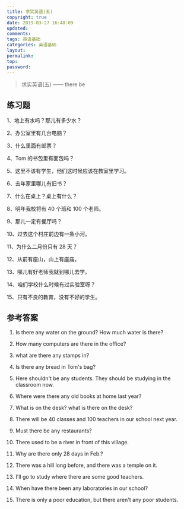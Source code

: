 ```yaml
---
title: 求实英语(五)
copyright: true
date: 2019-03-27 16:48:09
updated:
comments:
tags: 英语基础
categories: 英语基础
layout:
permalink:
top:
password:
---
```


<blockquote class="blockquote-center"> 求实英语(五) —— there be </blockquote>

<!-- more -->

## 练习题

1、地上有水吗？那儿有多少水？

2、办公室里有几台电脑？

3、什么里面有邮票？

4、Tom 的书包里有面包吗？

5、这里不该有学生，他们这时候应该在教室里学习。

6、去年家里哪儿有旧书？

7、什么在桌上？桌上有什么？

8、明年我校将有 40 个班和 100 个老师。

9、那儿一定有餐厅吗？

10、过去这个村庄前边有一条小河。

11、为什么二月份只有 28 天？

12、从前有座山，山上有座庙。

13、哪儿有好老师我就到哪儿去学。

14、咱们学校什么时候有过实验室呀？

15、只有不良的教育，没有不好的学生。

## 参考答案

1. Is there any water on the ground? How much water is there?

2. How many computers are there in the office?

3. what are there any stamps in?

4. Is there any bread in Tom's bag?

5. Here shouldn't be any students. They should be studying in the classroom now.

6. Where were there any old books at home last year?

7. What is on the desk? what is there on the desk?

8. There will be 40 classes and 100 teachers in our school next year.

9. Must there be any restaurants?

10. There used to be a river in front of this village.

11. Why are there only 28 days in Feb.?

12. There was a hill long before, and there was a temple on it.

13. I'll go to study where there are some good teachers.

14. When have there been any laboratories in our school?

15. There is only a poor education, but there aren't any poor students.
